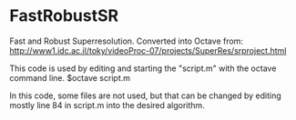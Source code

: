 # FastRobustSR
Fast and Robust Superresolution. Converted into Octave from:
http://www1.idc.ac.il/toky/videoProc-07/projects/SuperRes/srproject.html

This code is used by editing and starting the "script.m" with the octave command line.
$octave script.m
 
In this code, some files are not used, but that can be changed by editing mostly line 84 in script.m into 
the desired algorithm.
